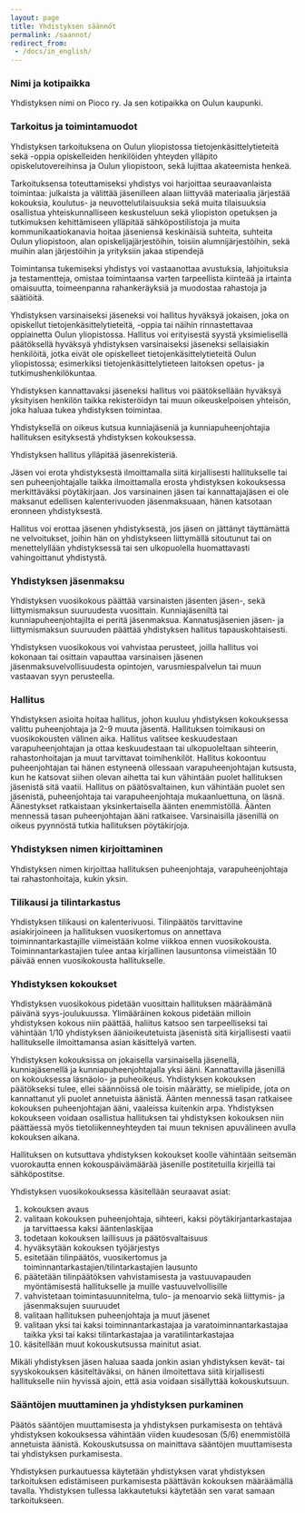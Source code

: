 ```yaml
---
layout: page
title: Yhdistyksen säännöt
permalink: /saannot/
redirect_from:
 - /docs/in_english/
---
```


### Nimi ja kotipaikka

Yhdistyksen nimi on Pioco ry. Ja sen kotipaikka on Oulun kaupunki.

### Tarkoitus ja toimintamuodot

Yhdistyksen tarkoituksena on Oulun yliopistossa tietojenkäsittelytieteitä sekä -oppia opiskelleiden henkilöiden yhteyden ylläpito opiskelutovereihinsa ja Oulun yliopistoon, sekä lujittaa akateemista henkeä.

Tarkoituksensa toteuttamiseksi yhdistys voi harjoittaa seuraavanlaista toimintaa:
julkaista ja välittää jäsenilleen alaan liittyvää materiaalia
järjestää kokouksia, koulutus- ja neuvottelutilaisuuksia sekä muita tilaisuuksia
osallistua yhteiskunnalliseen keskusteluun sekä yliopiston opetuksen ja tutkimuksen kehittämiseen
ylläpitää sähköpostilistoja ja muita kommunikaatiokanavia
hoitaa jäseniensä keskinäisiä suhteita, suhteita Oulun yliopistoon, alan opiskelijajärjestöihin, toisiin alumnijärjestöihin, sekä muihin alan järjestöihin ja yrityksiin
jakaa stipendejä

Toimintansa tukemiseksi yhdistys voi vastaanottaa avustuksia, lahjoituksia ja testamentteja, omistaa toimintaansa varten tarpeellista kiinteää ja irtainta omaisuutta, toimeenpanna rahankeräyksiä ja muodostaa rahastoja ja säätiöitä.

Yhdistyksen varsinaiseksi jäseneksi voi hallitus hyväksyä jokaisen, joka on opiskellut tietojenkäsittelytieteitä, -oppia tai näihin rinnastettavaa oppiainetta Oulun yliopistossa. Hallitus voi erityisestä syystä yksimielisellä päätöksellä hyväksyä yhdistyksen varsinaiseksi jäseneksi sellaisiakin henkilöitä, jotka eivät ole opiskelleet tietojenkäsittelytieteitä Oulun yliopistossa; esimerkiksi tietojenkäsittelytieteen laitoksen opetus- ja tutkimushenkilökuntaa.

Yhdistyksen kannattavaksi jäseneksi hallitus voi päätöksellään hyväksyä yksityisen henkilön taikka rekisteröidyn tai muun oikeuskelpoisen yhteisön, joka haluaa tukea yhdistyksen toimintaa.

Yhdistyksellä on oikeus kutsua kunniajäseniä ja kunniapuheenjohtajia hallituksen esityksestä yhdistyksen kokouksessa.

Yhdistyksen hallitus ylläpitää jäsenrekisteriä.

Jäsen voi erota yhdistyksestä ilmoittamalla siitä kirjallisesti hallitukselle tai sen puheenjohtajalle taikka ilmoittamalla erosta yhdistyksen kokouksessa merkittäväksi pöytäkirjaan. Jos varsinainen jäsen tai kannattajajäsen ei ole maksanut edellisen kalenterivuoden jäsenmaksuaan, hänen katsotaan eronneen yhdistyksestä.

Hallitus voi erottaa jäsenen yhdistyksestä, jos jäsen on jättänyt täyttämättä ne velvoitukset, joihin hän on yhdistykseen liittymällä sitoutunut tai on menettelyllään yhdistyksessä tai sen ulkopuolella huomattavasti vahingoittanut yhdistystä.

### Yhdistyksen jäsenmaksu

Yhdistyksen vuosikokous päättää varsinaisten jäsenten jäsen-, sekä liittymismaksun suuruudesta vuosittain. Kunniajäseniltä tai kunniapuheenjohtajilta ei peritä jäsenmaksua. Kannatusjäsenien jäsen- ja liittymismaksun suuruuden päättää yhdistyksen hallitus tapauskohtaisesti.

Yhdistyksen vuosikokous voi vahvistaa perusteet, joilla hallitus voi kokonaan tai osittain vapauttaa varsinaisen jäsenen jäsenmaksuvelvollisuudesta opintojen, varusmiespalvelun tai muun vastaavan syyn perusteella.

### Hallitus

Yhdistyksen asioita hoitaa hallitus, johon kuuluu yhdistyksen kokouksessa valittu puheenjohtaja ja 2-9 muuta jäsentä. Hallituksen toimikausi on vuosikokousten välinen aika. Hallitus valitsee keskuudestaan varapuheenjohtajan ja ottaa keskuudestaan tai ulkopuoleltaan sihteerin, rahastonhoitajan ja muut tarvittavat toimihenkilöt. Hallitus kokoontuu puheenjohtajan tai hänen estyneenä ollessaan varapuheenjohtajan kutsusta, kun he katsovat siihen olevan aihetta tai kun vähintään puolet hallituksen jäsenistä sitä vaatii. Hallitus on päätösvaltainen, kun vähintään puolet sen jäsenistä, puheenjohtaja tai varapuheenjohtaja mukaanluettuna, on läsnä. Äänestykset ratkaistaan yksinkertaisella äänten enemmistöllä. Äänten mennessä tasan puheenjohtajan ääni ratkaisee. Varsinaisilla jäsenillä on oikeus pyynnöstä tutkia hallituksen pöytäkirjoja.

### Yhdistyksen nimen kirjoittaminen

Yhdistyksen nimen kirjoittaa hallituksen puheenjohtaja, varapuheenjohtaja tai rahastonhoitaja, kukin yksin.

### Tilikausi ja tilintarkastus

Yhdistyksen tilikausi on kalenterivuosi. Tilinpäätös tarvittavine asiakirjoineen ja hallituksen vuosikertomus on annettava toiminnantarkastajille viimeistään kolme viikkoa ennen vuosikokousta. Toiminnantarkastajien tulee antaa kirjallinen lausuntonsa viimeistään 10 päivää ennen vuosikokousta hallitukselle.

### Yhdistyksen kokoukset

Yhdistyksen vuosikokous pidetään vuosittain hallituksen määräämänä päivänä syys-joulukuussa. Ylimääräinen kokous pidetään milloin yhdistyksen kokous niin päättää, haliitus katsoo sen tarpeelliseksi tai vähintään 1/10 yhdistyksen äänioikeutetuista jäsenistä sitä kirjallisesti vaatii hallitukselle ilmoittamansa asian käsittelyä varten.

Yhdistyksen kokouksissa on jokaisella varsinaisella jäsenellä, kunniajäsenellä ja kunniapuheenjohtajalla yksi ääni. Kannattavilla jäsenillä on kokouksessa läsnäolo- ja puheoikeus. Yhdistyksen kokouksen päätökseksi tulee, ellei säännöissä ole toisin määrätty, se mielipide, jota on kannattanut yli puolet annetuista äänistä. Äänten mennessä tasan ratkaisee kokouksen puheenjohtajan ääni, vaaleissa kuitenkin arpa. Yhdistyksen kokoukseen voidaan osallistua hallituksen tai yhdistyksen kokouksen niin päättäessä myös tietoliikenneyhteyden tai muun teknisen apuvälineen avulla kokouksen aikana.

Hallituksen on kutsuttava yhdistyksen kokoukset koolle vähintään seitsemän vuorokautta ennen kokouspäivämäärää jäsenille postitetuilla kirjeillä tai sähköpostitse.

Yhdistyksen vuosikokouksessa käsitellään seuraavat asiat:

1. kokouksen avaus
2. valitaan kokouksen puheenjohtaja, sihteeri, kaksi pöytäkirjantarkastajaa ja tarvittaessa kaksi ääntenlaskijaa
3. todetaan kokouksen laillisuus ja päätösvaltaisuus
4. hyväksytään kokouksen työjärjestys
5. esitetään tilinpäätös, vuosikertomus ja toiminnantarkastajien/tilintarkastajien lausunto
6. päätetään tilinpäätöksen vahvistamisesta ja vastuuvapauden myöntämisestä hallitukselle ja muille vastuuvelvollisille
7. vahvistetaan toimintasuunnitelma, tulo- ja menoarvio sekä liittymis- ja jäsenmaksujen suuruudet
8. valitaan hallituksen puheenjohtaja ja muut jäsenet
9. valitaan yksi tai kaksi toiminnantarkastajaa ja varatoiminnantarkastajaa taikka yksi tai kaksi tilintarkastajaa ja varatilintarkastajaa
10. käsitellään muut kokouskutsussa mainitut asiat.

Mikäli yhdistyksen jäsen haluaa saada jonkin asian yhdistyksen kevät- tai syyskokouksen käsiteltäväksi, on hänen ilmoitettava siitä kirjallisesti hallitukselle niin hyvissä ajoin, että asia voidaan sisällyttää kokouskutsuun.

### Sääntöjen muuttaminen ja yhdistyksen purkaminen

Päätös sääntöjen muuttamisesta ja yhdistyksen purkamisesta on tehtävä yhdistyksen kokouksessa vähintään viiden kuudesosan (5/6) enemmistöllä annetuista äänistä. Kokouskutsussa on mainittava sääntöjen muuttamisesta tai yhdistyksen purkamisesta.

Yhdistyksen purkautuessa käytetään yhdistyksen varat yhdistyksen tarkoituksen edistämiseen purkamisesta päättävän kokouksen määräämällä tavalla. Yhdistyksen tullessa lakkautetuksi käytetään sen varat samaan tarkoitukseen.
